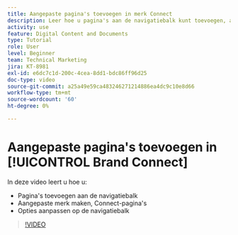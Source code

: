 ```yaml
---
title: Aangepaste pagina's toevoegen in merk Connect
description: Leer hoe u pagina's aan de navigatiebalk kunt toevoegen, aangepaste pagina's kunt maken en opties kunt aanpassen in de navigatiebalk in Merk Connect voor [!UICONTROL Workfront DAM].
activity: use
feature: Digital Content and Documents
type: Tutorial
role: User
level: Beginner
team: Technical Marketing
jira: KT-8981
exl-id: e6dc7c1d-200c-4cea-8dd1-bdc86ff96d25
doc-type: video
source-git-commit: a25a49e59ca483246271214886ea4dc9c10e8d66
workflow-type: tm+mt
source-wordcount: '60'
ht-degree: 0%

---
```


# Aangepaste pagina&#39;s toevoegen in [!UICONTROL Brand Connect]

In deze video leert u hoe u:

* Pagina&#39;s toevoegen aan de navigatiebalk
* Aangepaste merk maken, Connect-pagina&#39;s
* Opties aanpassen op de navigatiebalk

>[!VIDEO](https://video.tv.adobe.com/v/335243/?quality=12&learn=on)
